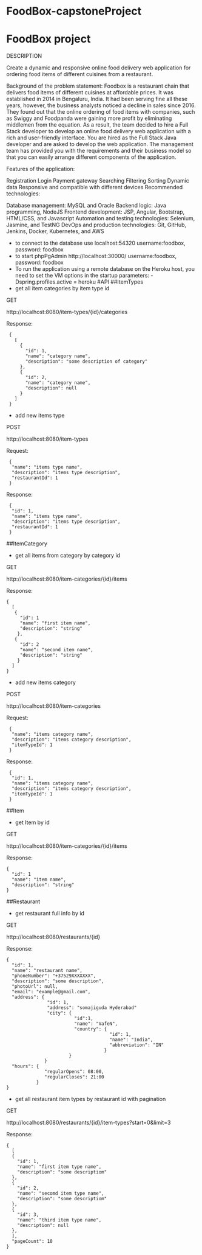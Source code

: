 # FoodBox-capstoneProject
# FoodBox project
DESCRIPTION

Create a dynamic and responsive online food delivery web application for ordering food items of different cuisines from a restaurant.

Background of the problem statement:
Foodbox is a restaurant chain that delivers food items of different cuisines at affordable prices. It was established in 2014 in Bengaluru, India. It had been serving fine all these years, however, the business analysts noticed a decline in sales since 2016. They found out that the online ordering of food items with companies, such as Swiggy and Foodpanda were gaining more profit by eliminating middlemen from the equation. As a result, the team decided to hire a Full Stack developer to develop an online food delivery web application with a rich and user-friendly interface.
You are hired as the Full Stack Java developer and are asked to develop the web application. The management team has provided you with the requirements and their business model so that you can easily arrange different components of the application.

Features of the application:

Registration
Login
Payment gateway
Searching
Filtering
Sorting
Dynamic data
Responsive and compatible with different devices
Recommended technologies:

Database management: MySQL and Oracle
Backend logic: Java programming, NodeJS
Frontend development: JSP, Angular, Bootstrap, HTML/CSS, and Javascript
Automation and testing technologies: Selenium, Jasmine, and TestNG
DevOps and production technologies: Git, GitHub, Jenkins, Docker, Kubernetes, and AWS
- to connect to the database use localhost:54320 username:foodbox, password: foodbox
- to start phpPgAdmin http://localhost:30000/ username:foodbox, password: foodbox
- To run the application using a remote database on the Heroku host, you need to set the VM options in the startup parameters: -Dspring.profiles.active = heroku
#API
##ItemTypes
- get all item categories by item type id

GET

http://localhost:8080/item-types/{id}/categories

Response:

     {
       [
         {
           "id": 1,
           "name": "category name",
           "description": "some description of category"
         },
         {
           "id": 2,
           "name": "category name",
           "description": null
         }
       ]
     } 

- add new items type    
 
POST

http://localhost:8080/item-types

Request:

     {
      "name": "items type name",
      "description": "items type description",
      "restaurantId": 1
     }
     
Response:
     
     {
      "id": 1,
      "name": "items type name",
      "description": "items type description",
      "restaurantId": 1
     } 
         
##ItemCategory
- get all items from category by category id

GET

http://localhost:8080/item-categories/{id}/items
  
Response:

    {
      [
       {
         "id": 1
         "name": "first item name",
         "description": "string"
        },
       {
         "id": 2
         "name": "second item name",
         "description": "string"
        } 
      ]
    }
    
- add new items category    
 
POST

http://localhost:8080/item-categories

Request:

     {
      "name": "items category name",
      "description": "items category description",
      "itemTypeId": 1
     }
     
Response:
     
     {
      "id": 1,
      "name": "items category name",
      "description": "items category description",
      "itemTypeId": 1
     }     
 
##Item
- get Item by id

GET

http://localhost:8080/item-categories/{id}/items 

Response:

    {
      "id": 1
      "name": "item name",
      "description": "string"
    }
    
##Restaurant
- get restaurant full info by id

GET

http://localhost:8080/restaurants/{id}

Response:

    {
      "id": 1,
      "name": "restaurant name",
      "phoneNumber": "+37529XXXXXXX",
      "description": "some description",
      "photoUrl": null,
      "email": "example@gmail.com",
      "address": {
                   "id": 1,
                   "address": "somajiguda Hyderabad"
                   "city": {
                             "id":1,
                             "name": "VafeN",
                             "country": {
                                          "id": 1,
                                          "name": "India",
                                          "abbreviation": "IN"
                                        }  
                           }
                  }
      "hours": {
                  "regularOpens": 08:00,
                  "regularCloses": 21:00
               }                        
    }
    
- get all restaurant item types by restaurant id with pagination

GET

http://localhost:8080/restaurants/{id}/item-types?start=0&limit=3

Response:

    {
      [
      {
        "id": 1,
        "name": "first item type name",
        "description": "some descriptiom"
      },
      {
        "id": 2,
        "name": "secomd item type name",
        "description": "some descriptiom"
      },
      {
        "id": 3,
        "name": "third item type name",
        "description": null
      },
      ],
      "pageCount": 10
    }    
